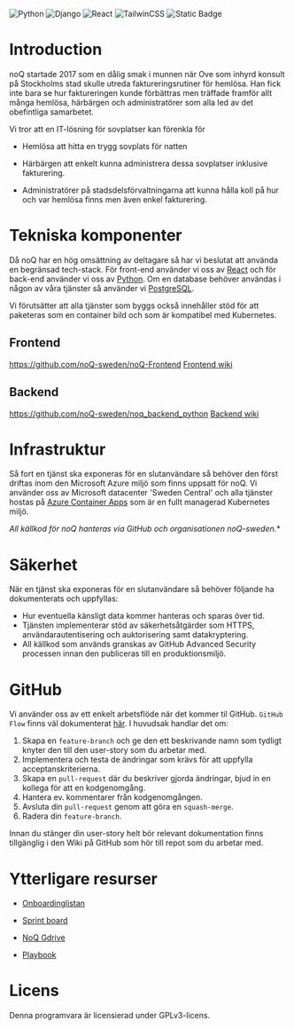 ![Python](https://img.shields.io/badge/python-3670A0?style=for-the-badge&logo=python&logoColor=ffdd54) ![Django](https://img.shields.io/badge/django-%23092E20.svg?style=for-the-badge&logo=django&logoColor=white) ![React](https://img.shields.io/badge/Vite-646CFF?style=for-the-badge&logo=vite&logoColor=fff) ![TailwinCSS](https://img.shields.io/badge/tailwindcss-0F172A?style=for-the-badge&logo=tailwindcss) ![Static Badge](https://img.shields.io/badge/Build-In_Progress-yellow?style=for-the-badge&logo=github) 
# Introduction

noQ startade 2017 som en dålig smak i munnen när Ove som inhyrd konsult på Stockholms stad skulle utreda faktureringsrutiner för hemlösa. Han fick inte bara se hur faktureringen kunde förbättras men träffade framför allt många hemlösa, härbärgen och administratörer som alla led av det obefintliga samarbetet.

Vi tror att en IT-lösning för sovplatser kan förenkla för

  * Hemlösa att hitta en trygg sovplats för natten

  * Härbärgen att enkelt kunna administrera dessa sovplatser inklusive fakturering.

  * Administratörer på stadsdelsförvaltningarna att kunna hålla koll på hur och var hemlösa finns men även enkel fakturering.


# Tekniska komponenter

Då noQ har en hög omsättning av deltagare så har vi beslutat att använda en begränsad tech-stack. För front-end använder vi oss av [React](https://github.com/facebook/react) och för back-end använder vi oss av [Python](https://www.python.org/). Om en database behöver användas i någon av våra tjänster så använder vi [PostgreSQL](https://www.postgresql.org/).

Vi förutsätter att alla tjänster som byggs också innehåller stöd för att paketeras som en container bild och som är kompatibel med Kubernetes.

## Frontend 
https://github.com/noQ-sweden/noQ-Frontend
[Frontend wiki](https://github.com/noQ-sweden/noQ-Frontend/wiki)

## Backend
https://github.com/noQ-sweden/noq_backend_python
[Backend wiki](https://github.com/noQ-sweden/noq_backend_python/wiki)

# Infrastruktur

Så fort en tjänst ska exponeras för en slutanvändare så behöver den först driftas inom den Microsoft Azure miljö som finns uppsatt för noQ. Vi använder oss av Microsoft datacenter 'Sweden Central' och alla tjänster hostas på [Azure Container Apps](https://azure.microsoft.com/en-us/products/container-apps) som är en fullt managerad Kubernetes miljö.

*All källkod för noQ hanteras via GitHub och organisationen noQ-sweden.**

# Säkerhet

När en tjänst ska exponeras för en slutanvändare så behöver följande ha dokumenterats och uppfyllas:

  * Hur eventuella känsligt data kommer hanteras och sparas över tid.
  * Tjänsten implementerar stöd av säkerhetsåtgärder som HTTPS, användarautentisering och auktorisering samt datakryptering.
  * All källkod som används granskas av GitHub Advanced Security processen innan den publiceras till en produktionsmiljö.

# GitHub

Vi använder oss av ett enkelt arbetsflöde när det kommer til GitHub. `GitHub Flow` finns väl dokumenterat [här](https://docs.github.com/en/get-started/using-github/github-flow). I huvudsak handlar det om:

  1. Skapa en `feature-branch` och ge den ett beskrivande namn som tydligt knyter den till den user-story som du arbetar med.
  2. Implementera och testa de ändringar som krävs för att uppfylla acceptanskriterierna.
  3. Skapa en `pull-request` där du beskriver gjorda ändringar, bjud in en kollega för att en kodgenomgång.
  4. Hantera ev. kommentarer från kodgenomgången.
  5. Avsluta din `pull-request` genom att göra en `squash-merge`.
  6. Radera din `feature-branch`.

Innan du stänger din user-story helt bör relevant dokumentation finns tillgänglig i den Wiki på GitHub som hör till repot som du arbetar med.

# Ytterligare resurser
* [Onboardinglistan](https://sites.google.com/noq.nu/intranet/onboarding?authuser=4)
* [Sprint board](https://github.com/orgs/noQ-sweden/projects/2)

* [NoQ Gdrive](https://drive.google.com/drive/u/4/folders/0AMM3_DdwRBxdUk9PVA)
* [Playbook](https://docs.google.com/document/d/17LZmzDUgBQ5rqw2-4AefdlqfYGZgLuLt/edit?usp=drive_link&ouid=102102890629094286640&rtpof=true&sd=true)
  
# Licens

Denna programvara är licensierad under GPLv3-licens.
<!--

**Here are some ideas to get you started:**

🙋‍♀️ A short introduction - what is your organization all about?
🌈 Contribution guidelines - how can the community get involved?
👩‍💻 Useful resources - where can the community find your docs? Is there anything else the community should know?
🍿 Fun facts - what does your team eat for breakfast?
🧙 Remember, you can do mighty things with the power of [Markdown](https://docs.github.com/github/writing-on-github/getting-started-with-writing-and-formatting-on-github/basic-writing-and-formatting-syntax)
-->
